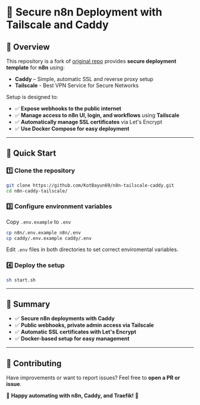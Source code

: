 # 🚀 Secure n8n Deployment with Tailscale and Caddy

## 🌟 Overview  

This repository is a fork of [original repo](https://github.com/telepilotco/n8n-secure-deployment "Secure n8n Deployment with Caddy & Traefik")  provides **secure deployment template** for **n8n** using:  
- **Caddy** – Simple, automatic SSL and reverse proxy setup
- **Tailscale** - Best VPN Service for Secure Networks  

Setup is designed to:  
- ✅ **Expose webhooks to the public internet**  
- ✅ **Manage access to n8n UI, login, and workflows** using **Tailscale**  
- ✅ **Automatically manage SSL certificates** via Let's Encrypt  
- ✅ **Use Docker Compose for easy deployment**  

---

## 🚀 Quick Start  

### 1️⃣ Clone the repository  

```sh
git clone https://github.com/KotBayun69/n8n-tailscale-caddy.git
cd n8n-caddy-tailscale/
```

### 3️⃣ Configure environment variables

Copy `.env.example` to `.env`

```sh
cp n8n/.env.example n8n/.env
cp caddy/.env.example caddy/.env
```

Edit `.env` files in both directories to set correct enviromental variables.

### 4️⃣ Deploy the setup  

```sh
sh start.sh
```

---

## 📌 Summary  

- ✅ **Secure n8n deployments with Caddy**  
- ✅ **Public webhooks, private admin access via Tailscale**  
- ✅ **Automatic SSL certificates with Let's Encrypt**  
- ✅ **Docker-based setup for easy management**  

---

## 🤝 Contributing  

Have improvements or want to report issues? Feel free to **open a PR or issue**.  

🔗 **Happy automating with n8n, Caddy, and Traefik!** 🚀


